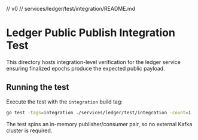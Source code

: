 // v0
// services/ledger/test/integration/README.md
# Ledger Public Publish Integration Test

This directory hosts integration-level verification for the ledger service
ensuring finalized epochs produce the expected public payload.

## Running the test

Execute the test with the `integration` build tag:

```bash
go test -tags=integration ./services/ledger/test/integration -count=1
```

The test spins an in-memory publisher/consumer pair, so no external Kafka
cluster is required.
